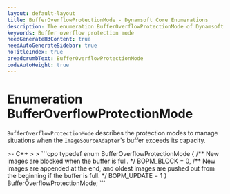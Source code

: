 ```yaml
---
layout: default-layout
title: BufferOverflowProtectionMode - Dynamsoft Core Enumerations
description: The enumeration BufferOverflowProtectionMode of Dynamsoft Core describes the protection modes when the buffer of ImageSourceAdapter is overflow.
keywords: Buffer overflow protection mode 
needGenerateH3Content: true
needAutoGenerateSidebar: true
noTitleIndex: true
breadcrumbText: BufferOverflowProtectionMode
codeAutoHeight: true
---
```


# Enumeration BufferOverflowProtectionMode

`BufferOverflowProtectionMode` describes the protection modes to manage situations when the `ImageSourceAdapter`'s buffer exceeds its capacity. 

<div class="sample-code-prefix template2"></div>
   >- C++
   >
>
```cpp
typedef enum BufferOverflowProtectionMode
{
   /** New images are blocked when the buffer is full. */
   BOPM_BLOCK = 0,
   /** New images are appended at the end, and oldest images are pushed out from the beginning if the buffer is full. */
   BOPM_UPDATE = 1
} BufferOverflowProtectionMode;
```